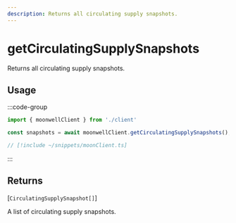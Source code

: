 ```yaml
---
description: Returns all circulating supply snapshots.
---
```


# getCirculatingSupplySnapshots

Returns all circulating supply snapshots.

## Usage

:::code-group

```ts twoslash [example.ts]
import { moonwellClient } from './client'

const snapshots = await moonwellClient.getCirculatingSupplySnapshots(); // [!code focus]
```

```ts twoslash [client.ts] filename="client.ts"
// [!include ~/snippets/moonClient.ts]
```

:::

## Returns

[`CirculatingSupplySnapshot[]`]<!-- /docs/glossary/types#circulating-supply-snapshot -->

A list of circulating supply snapshots.

<!-- ## Parameters

### includeLiquidStakingRewards

- **Type:** `boolean`

Whether to include liquid staking rewards in the response.

```ts twoslash
// [!include ~/snippets/moonClient.ts]
// ---cut---
const markets = await moonwellClient.getMarkets({
  includeLiquidStakingRewards: true // [!code focus]
})
``` -->